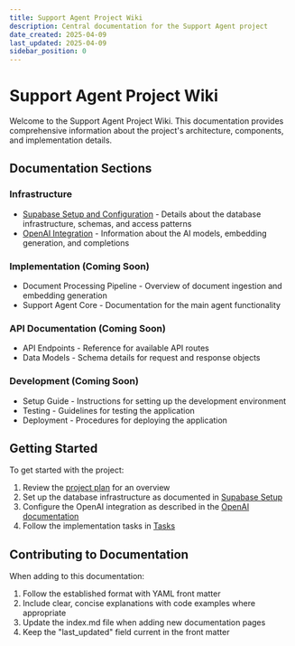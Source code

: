 ```yaml
---
title: Support Agent Project Wiki
description: Central documentation for the Support Agent project
date_created: 2025-04-09
last_updated: 2025-04-09
sidebar_position: 0
---
```


# Support Agent Project Wiki

Welcome to the Support Agent Project Wiki. This documentation provides comprehensive information about the project's architecture, components, and implementation details.

## Documentation Sections

### Infrastructure

- [Supabase Setup and Configuration](./Supabase.md) - Details about the database infrastructure, schemas, and access patterns
- [OpenAI Integration](./OpenAI.md) - Information about the AI models, embedding generation, and completions

### Implementation (Coming Soon)

- Document Processing Pipeline - Overview of document ingestion and embedding generation
- Support Agent Core - Documentation for the main agent functionality

### API Documentation (Coming Soon)

- API Endpoints - Reference for available API routes
- Data Models - Schema details for request and response objects

### Development (Coming Soon)

- Setup Guide - Instructions for setting up the development environment
- Testing - Guidelines for testing the application
- Deployment - Procedures for deploying the application

## Getting Started

To get started with the project:

1. Review the [project plan](../Plan.md) for an overview
2. Set up the database infrastructure as documented in [Supabase Setup](./Supabase.md)
3. Configure the OpenAI integration as described in the [OpenAI documentation](./OpenAI.md)
4. Follow the implementation tasks in [Tasks](../Tasks.md)

## Contributing to Documentation

When adding to this documentation:

1. Follow the established format with YAML front matter
2. Include clear, concise explanations with code examples where appropriate
3. Update the index.md file when adding new documentation pages
4. Keep the "last_updated" field current in the front matter 